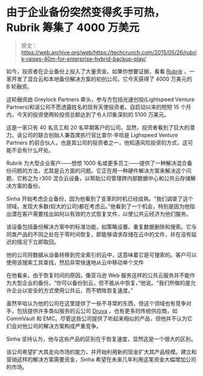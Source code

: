 # 由于企业备份突然变得炙手可热，Rubrik 筹集了 4000 万美元 

> 原文：<https://web.archive.org/web/https://techcrunch.com/2015/05/26/rubrik-raises-40m-for-enterprise-hybrid-backup-play/>

如今，投资者在企业备份上投入了大量资金。如果你想要证据，看看 [Rubrik](https://web.archive.org/web/20230131002318/http://rubrik.com/) ，一家开发了混合云和本地备份解决方案的初创公司。它今天获得了 4000 万美元的 B 轮融资。

这轮融资由 Greylock Partners 牵头，参与方包括光速创投(Lightspeed Venture Partners)和该公司不愿透露姓名的现有天使投资者。自启动以来的短短 15 个月内，今天的投资使两轮投资总额达到了令人印象深刻的 5100 万美元。

这是一家只有 40 名员工和 20 名早期客户的公司。显然，投资者看到了巨大的潜力。该公司的联合创始人兼首席执行官比普尔·辛哈是 Lighspeed Venture Partners 的前合伙人，也是其公司的投资者之一，他知道风险投资的方式，这可能不会有什么坏处。

Rubrik 为大型企业客户——想想 1000 名或更多员工——提供了一种解决混合备份问题的方法，尤其是云方面的问题。它正在用一种硬件解决方案来解决这个问题，它称之为 r300 混合云设备，以帮助公司管理跨内部数据中心和公共云存储解决方案的备份。

Sinha 开始考虑企业备份，因为他看到了变革的时机已经成熟。“我们调查了这个领域，发现大多数(较大的公司)都在考虑云。”他看到了一个机会，特别是因为他指出潜在客户需要找出如何以有效的方式恢复文件，以使公共云经济为他们服务。

该设备包括备份解决方案中的标准功能，如策略设置、重复数据删除和搜索。它与同类产品的不同之处在于零时间恢复，即能够请求存储在云中的文件，并在没有延迟的情况下立即取回。

他的公司将数据从设备转移到完全索引的云中，这意味着它是可搜索的。客户可以使用该搜索工具查找，然后非常快速地从云中移动单个文件

在他看来，由于恢复时间的原因，像亚马逊 Web 服务这样的公共云服务并不能作为大型企业的备份。“你可以备份到云，但不能从中恢复，”他说。“我们所做的是允许企业以安全的方式使用公共云，而不牺牲恢复速度。”

虽然辛哈认为他的公司在这里提供了一些不寻常的东西，但这个领域也有竞争对手，包括提供许多类似服务的云公司 [Druva](https://web.archive.org/web/20230131002318/http://www.druva.com/) 。也有更多的传统供应商，如 CommVault 和 EMC。尽管这些公司提供了听起来相似的产品，但他并不认为它们会对他公司的解决方案构成严重竞争。

Sinha 坚持认为，他与这些产品的区别在于恢复速度，显然这是一个很大的区别。

该公司希望扩大其走向市场的能力，并开始利用新的现金扩大其产品规模。建立和营销这样的解决方案需要资金，Sinha 希望在未来几年利用这笔资金大幅增加公司的市场。